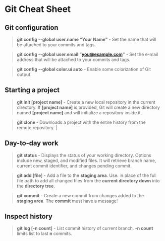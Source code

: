 # Git Cheat Sheet
## Git configuration
> **git config --global user.name "Your Name"** - Set the name that will be attached to your commits and tags.

> **git config --global user.email "you@example.com"** - Set the e-mail address that will be attached to your commits and tags.

> **git config --global color.ui auto** - Enable some colorization of Git output.

## Starting a project

> **git init [project name]** - Create a new local repository in the current directory. If **[project name]** is provided, Git will create a new directory named **[project name]** and will initialize a repository inside it.

> **git clone <project url>** - Downloads a project with the entire history from the remote repository.                                                                                                                         |

## Day-to-day work

> **git status** - Displays the status of your working directory. Options include new, staged, and modified files. It will retrieve branch name, current commit identifier, and changes pending commit.

> **git add [file]** - Add a file to the **staging area**. Use. in place of the full file path to add all changed files from the **current directory down** into the **directory tree**.

> **git commit** - Create a new commit from changes added to the **staging area**. The **commit** must have a message!

## Inspect history

> **git log [-n count]** - List commit history of current branch. **-n count** limits list to last **n** commits.
